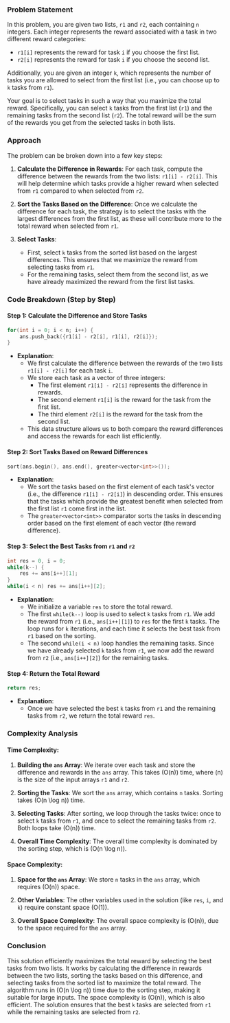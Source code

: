 ### Problem Statement

In this problem, you are given two lists, `r1` and `r2`, each containing `n` integers. Each integer represents the reward associated with a task in two different reward categories:
- `r1[i]` represents the reward for task `i` if you choose the first list.
- `r2[i]` represents the reward for task `i` if you choose the second list.

Additionally, you are given an integer `k`, which represents the number of tasks you are allowed to select from the first list (i.e., you can choose up to `k` tasks from `r1`).

Your goal is to select tasks in such a way that you maximize the total reward. Specifically, you can select `k` tasks from the first list (`r1`) and the remaining tasks from the second list (`r2`). The total reward will be the sum of the rewards you get from the selected tasks in both lists.

### Approach

The problem can be broken down into a few key steps:

1. **Calculate the Difference in Rewards**:
   For each task, compute the difference between the rewards from the two lists: `r1[i] - r2[i]`. This will help determine which tasks provide a higher reward when selected from `r1` compared to when selected from `r2`. 

2. **Sort the Tasks Based on the Difference**:
   Once we calculate the difference for each task, the strategy is to select the tasks with the largest differences from the first list, as these will contribute more to the total reward when selected from `r1`.

3. **Select Tasks**:
   - First, select `k` tasks from the sorted list based on the largest differences. This ensures that we maximize the reward from selecting tasks from `r1`.
   - For the remaining tasks, select them from the second list, as we have already maximized the reward from the first list tasks.

### Code Breakdown (Step by Step)

#### Step 1: Calculate the Difference and Store Tasks

```cpp
for(int i = 0; i < n; i++) {
    ans.push_back({r1[i] - r2[i], r1[i], r2[i]});
}
```

- **Explanation**:
  - We first calculate the difference between the rewards of the two lists `r1[i] - r2[i]` for each task `i`.
  - We store each task as a vector of three integers:
    - The first element `r1[i] - r2[i]` represents the difference in rewards.
    - The second element `r1[i]` is the reward for the task from the first list.
    - The third element `r2[i]` is the reward for the task from the second list.
  - This data structure allows us to both compare the reward differences and access the rewards for each list efficiently.

#### Step 2: Sort Tasks Based on Reward Differences

```cpp
sort(ans.begin(), ans.end(), greater<vector<int>>());
```

- **Explanation**:
  - We sort the tasks based on the first element of each task's vector (i.e., the difference `r1[i] - r2[i]`) in descending order. This ensures that the tasks which provide the greatest benefit when selected from the first list `r1` come first in the list.
  - The `greater<vector<int>>` comparator sorts the tasks in descending order based on the first element of each vector (the reward difference).

#### Step 3: Select the Best Tasks from `r1` and `r2`

```cpp
int res = 0, i = 0;
while(k--) {
    res += ans[i++][1];
}
while(i < n) res += ans[i++][2];
```

- **Explanation**:
  - We initialize a variable `res` to store the total reward.
  - The first `while(k--)` loop is used to select `k` tasks from `r1`. We add the reward from `r1` (i.e., `ans[i++][1]`) to `res` for the first `k` tasks. The loop runs for `k` iterations, and each time it selects the best task from `r1` based on the sorting.
  - The second `while(i < n)` loop handles the remaining tasks. Since we have already selected `k` tasks from `r1`, we now add the reward from `r2` (i.e., `ans[i++][2]`) for the remaining tasks.

#### Step 4: Return the Total Reward

```cpp
return res;
```

- **Explanation**:
  - Once we have selected the best `k` tasks from `r1` and the remaining tasks from `r2`, we return the total reward `res`.

### Complexity Analysis

#### Time Complexity:

1. **Building the `ans` Array**: We iterate over each task and store the difference and rewards in the `ans` array. This takes \(O(n)\) time, where \(n\) is the size of the input arrays `r1` and `r2`.
   
2. **Sorting the Tasks**: We sort the `ans` array, which contains `n` tasks. Sorting takes \(O(n \log n)\) time.

3. **Selecting Tasks**: After sorting, we loop through the tasks twice: once to select `k` tasks from `r1`, and once to select the remaining tasks from `r2`. Both loops take \(O(n)\) time.

4. **Overall Time Complexity**: The overall time complexity is dominated by the sorting step, which is \(O(n \log n)\).

#### Space Complexity:

1. **Space for the `ans` Array**: We store `n` tasks in the `ans` array, which requires \(O(n)\) space.
   
2. **Other Variables**: The other variables used in the solution (like `res`, `i`, and `k`) require constant space \(O(1)\).

3. **Overall Space Complexity**: The overall space complexity is \(O(n)\), due to the space required for the `ans` array.

### Conclusion

This solution efficiently maximizes the total reward by selecting the best tasks from two lists. It works by calculating the difference in rewards between the two lists, sorting the tasks based on this difference, and selecting tasks from the sorted list to maximize the total reward. The algorithm runs in \(O(n \log n)\) time due to the sorting step, making it suitable for large inputs. The space complexity is \(O(n)\), which is also efficient. The solution ensures that the best `k` tasks are selected from `r1` while the remaining tasks are selected from `r2`.